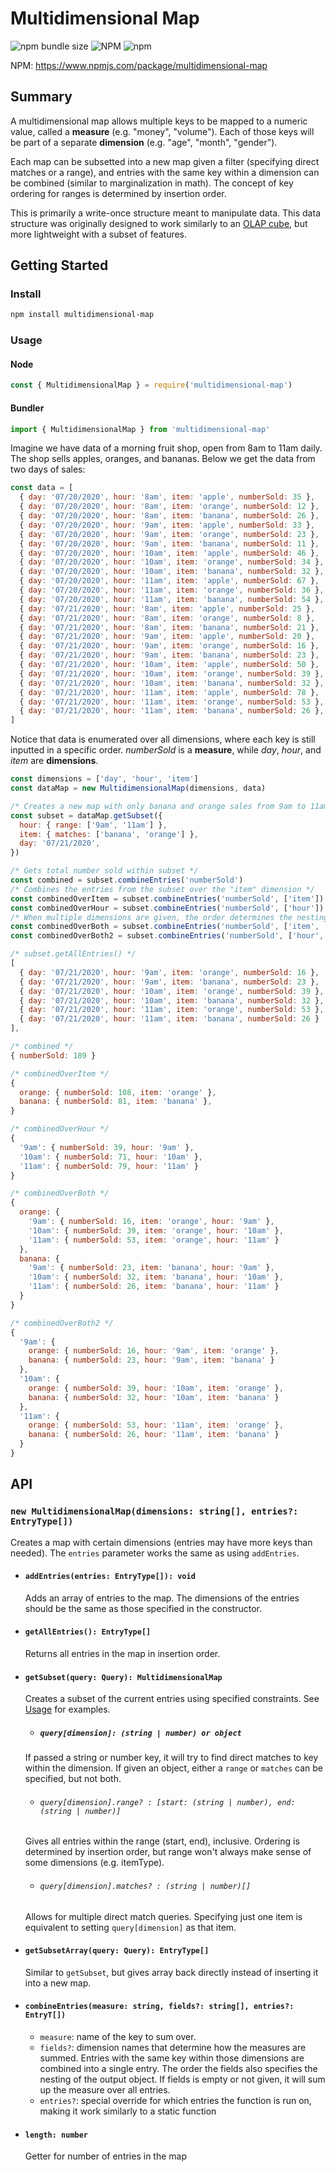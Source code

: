 # Multidimensional Map

![npm bundle size](https://img.shields.io/bundlephobia/min/multidimensional-map?style=flat-square)
![NPM](https://img.shields.io/npm/l/multidimensional-map?style=flat-square)
![npm](https://img.shields.io/npm/v/multidimensional-map?style=flat-square)

NPM: <https://www.npmjs.com/package/multidimensional-map>

## Summary 
A multidimensional map allows multiple keys to be mapped to a numeric value, called a **measure** (e.g. "money", "volume"). Each of those keys will be part of a separate **dimension** (e.g. "age", "month", "gender").

Each map can be subsetted into a new map given a filter (specifying direct matches or a range), and entries with the same key within a dimension can be combined (similar to marginalization in math).  The concept of key ordering for ranges is determined by insertion order. 

This is primarily a write-once structure meant to manipulate data. This data structure was originally designed to work similarly to an [OLAP cube](https://en.wikipedia.org/wiki/OLAP_cube), but more lightweight with a subset of features.

## Getting Started

### Install
```bash
npm install multidimensional-map
```

### Usage

#### Node
```javascript
const { MultidimensionalMap } = require('multidimensional-map')
```

#### Bundler
```javascript
import { MultidimensionalMap } from 'multidimensional-map'
```

Imagine we have data of a morning fruit shop, open from 8am to 11am daily. The shop sells apples, oranges, and bananas. Below we get the data from two days of sales:

```javascript
const data = [
  { day: '07/20/2020', hour: '8am', item: 'apple', numberSold: 35 },
  { day: '07/20/2020', hour: '8am', item: 'orange', numberSold: 12 },
  { day: '07/20/2020', hour: '8am', item: 'banana', numberSold: 26 },
  { day: '07/20/2020', hour: '9am', item: 'apple', numberSold: 33 },
  { day: '07/20/2020', hour: '9am', item: 'orange', numberSold: 23 },
  { day: '07/20/2020', hour: '9am', item: 'banana', numberSold: 11 },
  { day: '07/20/2020', hour: '10am', item: 'apple', numberSold: 46 },
  { day: '07/20/2020', hour: '10am', item: 'orange', numberSold: 34 },
  { day: '07/20/2020', hour: '10am', item: 'banana', numberSold: 32 },
  { day: '07/20/2020', hour: '11am', item: 'apple', numberSold: 67 },
  { day: '07/20/2020', hour: '11am', item: 'orange', numberSold: 36 },
  { day: '07/20/2020', hour: '11am', item: 'banana', numberSold: 54 },
  { day: '07/21/2020', hour: '8am', item: 'apple', numberSold: 25 },
  { day: '07/21/2020', hour: '8am', item: 'orange', numberSold: 8 },
  { day: '07/21/2020', hour: '8am', item: 'banana', numberSold: 21 },
  { day: '07/21/2020', hour: '9am', item: 'apple', numberSold: 20 },
  { day: '07/21/2020', hour: '9am', item: 'orange', numberSold: 16 },
  { day: '07/21/2020', hour: '9am', item: 'banana', numberSold: 23 },
  { day: '07/21/2020', hour: '10am', item: 'apple', numberSold: 50 },
  { day: '07/21/2020', hour: '10am', item: 'orange', numberSold: 39 },
  { day: '07/21/2020', hour: '10am', item: 'banana', numberSold: 32 },
  { day: '07/21/2020', hour: '11am', item: 'apple', numberSold: 78 },
  { day: '07/21/2020', hour: '11am', item: 'orange', numberSold: 53 },
  { day: '07/21/2020', hour: '11am', item: 'banana', numberSold: 26 },
]
```

Notice that data is enumerated over all dimensions, where each key is still inputted in a specific order. *numberSold* is a **measure**, while *day*, *hour*, and *item* are **dimensions**.

```javascript
const dimensions = ['day', 'hour', 'item']
const dataMap = new MultidimensionalMap(dimensions, data)

/* Creates a new map with only banana and orange sales from 9am to 11am on 07/21/2020 */
const subset = dataMap.getSubset({
  hour: { range: ['9am', '11am'] },
  item: { matches: ['banana', 'orange'] },
  day: '07/21/2020',
})

/* Gets total number sold within subset */
const combined = subset.combineEntries('numberSold')
/* Combines the entries from the subset over the "item" dimension */
const combinedOverItem = subset.combineEntries('numberSold', ['item'])
const combinedOverHour = subset.combineEntries('numberSold', ['hour'])
/* When multiple dimensions are given, the order determines the nesting of the output object */
const combinedOverBoth = subset.combineEntries('numberSold', ['item', 'hour'])
const combinedOverBoth2 = subset.combineEntries('numberSold', ['hour', 'item'])

```

```javascript
/* subset.getAllEntries() */
[
  { day: '07/21/2020', hour: '9am', item: 'orange', numberSold: 16 },
  { day: '07/21/2020', hour: '9am', item: 'banana', numberSold: 23 },
  { day: '07/21/2020', hour: '10am', item: 'orange', numberSold: 39 },
  { day: '07/21/2020', hour: '10am', item: 'banana', numberSold: 32 },
  { day: '07/21/2020', hour: '11am', item: 'orange', numberSold: 53 },
  { day: '07/21/2020', hour: '11am', item: 'banana', numberSold: 26 }
],

/* combined */
{ numberSold: 189 }

/* combinedOverItem */
{
  orange: { numberSold: 108, item: 'orange' },
  banana: { numberSold: 81, item: 'banana' },
}

/* combinedOverHour */
{
  '9am': { numberSold: 39, hour: '9am' },
  '10am': { numberSold: 71, hour: '10am' },
  '11am': { numberSold: 79, hour: '11am' }
}

/* combinedOverBoth */
{
  orange: {
    '9am': { numberSold: 16, item: 'orange', hour: '9am' },
    '10am': { numberSold: 39, item: 'orange', hour: '10am' },
    '11am': { numberSold: 53, item: 'orange', hour: '11am' }
  },
  banana: {
    '9am': { numberSold: 23, item: 'banana', hour: '9am' },
    '10am': { numberSold: 32, item: 'banana', hour: '10am' },
    '11am': { numberSold: 26, item: 'banana', hour: '11am' }
  }
}

/* combinedOverBoth2 */
{
  '9am': {
    orange: { numberSold: 16, hour: '9am', item: 'orange' },
    banana: { numberSold: 23, hour: '9am', item: 'banana' }
  },
  '10am': {
    orange: { numberSold: 39, hour: '10am', item: 'orange' },
    banana: { numberSold: 32, hour: '10am', item: 'banana' }
  },
  '11am': {
    orange: { numberSold: 53, hour: '11am', item: 'orange' },
    banana: { numberSold: 26, hour: '11am', item: 'banana' }
  }
}
```

## API

### `new MultidimensionalMap(dimensions: string[], entries?: EntryType[])`

Creates a map with certain dimensions (entries may have more keys than needed). The `entries` parameter works the same as using `addEntries`.


- #### `addEntries(entries: EntryType[]): void`

  Adds an array of entries to the map. The dimensions of the entries should be the same as those specified in the constructor.

- #### `getAllEntries(): EntryType[]`

  Returns all entries in the map in insertion order.

- #### `getSubset(query: Query): MultidimensionalMap`

  Creates a subset of the current entries using specified constraints. See [Usage](#Usage) for examples.

  - ##### `query[dimension]: (string | number) or object`

  If passed a string or number key, it will try to find direct matches to key within the dimension. If given an object, either a `range` or `matches` can be specified, but not both.
  
  - ###### `query[dimension].range? : [start: (string | number), end: (string | number)]`

  Gives all entries within the range (start, end), inclusive. Ordering is determined by insertion order, but range won't always make sense of some dimensions (e.g. itemType).

  - ###### `query[dimension].matches? : (string | number)[]`

  Allows for multiple direct match queries. Specifying just one item is equivalent to setting `query[dimension]` as that item.

- #### `getSubsetArray(query: Query): EntryType[]`

  Similar to `getSubset`, but gives array back directly instead of inserting it into a new map.

- #### `combineEntries(measure: string, fields?: string[], entries?: EntryT[])`
  - `measure`: name of the key to sum over.
  - `fields?`: dimension names that determine how the measures are summed. Entries with the same key within those dimensions are combined into a single entry. The order the fields also specifies the nesting of the output object. If fields is empty or not given, it will sum up the measure over all entries.
  - `entries?`: special override for which entries the function is run on, making it work similarly to a static function

- #### `length: number`

  Getter for number of entries in the map
